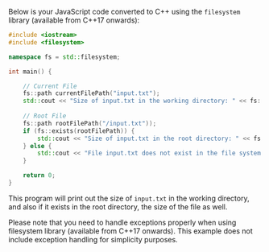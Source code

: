 Below is your JavaScript code converted to C++ using the `filesystem` library (available from C++17 onwards):

```C++
#include <iostream>
#include <filesystem>

namespace fs = std::filesystem;

int main() {

    // Current File 
    fs::path currentFilePath("input.txt");
    std::cout << "Size of input.txt in the working directory: " << fs::file_size(currentFilePath) << "\n";
  
    // Root File
    fs::path rootFilePath("/input.txt"));
    if (fs::exists(rootFilePath)) {
        std::cout << "Size of input.txt in the root directory: " << fs::file_size(rootFilePath) << "\n";
    } else {
        std::cout << "File input.txt does not exist in the file system root.\n";
    }

    return 0;
}
```
This program will print out the size of `input.txt` in the working directory, and also if it exists in the root directory, the size of the file as well.
  
Please note that you need to handle exceptions properly when using filesystem library (available from C++17 onwards). This example does not include exception handling for simplicity purposes.
